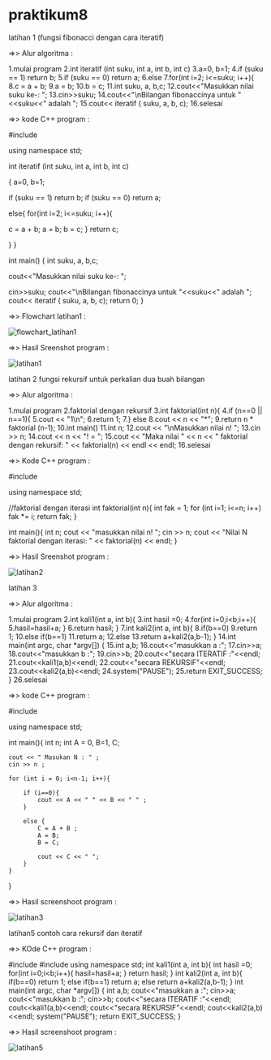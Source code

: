 # praktikum8

latihan 1 (fungsi fibonacci dengan cara iteratif)

=>> Alur algoritma :


1.mulai program
2.int iteratif (int suku, int a, int b, int c)
3.a=0, b=1;
4.if (suku == 1) return b;
5.if (suku == 0) return a;
6.else
7.for(int i=2; i<=suku; i++){
8.c = a + b;
9.a = b;
10.b = c;
11.int suku, a, b,c;
12.cout<<"Masukkan nilai suku ke-: ";
13.cin>>suku;
14.cout<<"\nBilangan fibonaccinya untuk "<<suku<<" adalah ";
15.cout<< iteratif ( suku,  a,  b,  c);
16.selesai


=>> kode C++ program :


#include <iostream>

using namespace std;

int iteratif (int suku, int a, int b, int c)

{
a=0, b=1;

if (suku == 1) return b;
if (suku == 0) return a;

else{
for(int i=2; i<=suku; i++){


c = a + b;
a = b;
b = c;
}
return c;

}
}

int main()
{
int suku, a, b,c;

cout<<"Masukkan nilai suku ke-: ";


cin>>suku;
cout<<"\nBilangan fibonaccinya untuk "<<suku<<" adalah ";
cout<< iteratif ( suku,  a,  b,  c);
return 0;
}


=>> Flowchart latihan1 :


![flowchart_latihan1](https://user-images.githubusercontent.com/43899109/49623980-5fdd0900-fa02-11e8-97a2-a101612d0fd5.jpg)


=>> Hasil Sreenshot program :


![latihan1](https://user-images.githubusercontent.com/43899109/49623982-623f6300-fa02-11e8-88f7-dcf80c76c32b.jpg)


latihan 2 fungsi rekursif untuk perkalian dua buah bilangan


=>> Alur algoritma :


1.mulai program
2.faktorial dengan rekursif
3.int faktorial(int n){
4.if (n==0 || n==1){
5.cout << "1\n";
6.return 1;
7.} else 
8.cout << n << "*";
9.return n * faktorial (n-1);
10.int main()
11.int n;
12.cout << "\nMasukkan nilai n! ";
13.cin >> n;
14.cout << n << "! = ";
15.cout << "Maka nilai " << n << " faktorial dengan rekursif: " << faktorial(n) << endl << endl;
16.selesai


=>> Kode C++ program :


#include<iostream>

using namespace std;

//faktorial dengan iterasi
int faktorial(int n){
    int fak = 1;
    for (int i=1; i<=n; i++)
    fak *= i;
    return fak;
}

int main(){
int n;
cout << "masukkan nilai n! ";
cin >> n;
cout << "Nilai N faktorial dengan iterasi: " << faktorial(n) << endl;
}


=>> Hasil Sreenshot program :


![latihan2](https://user-images.githubusercontent.com/43899109/49623983-62d7f980-fa02-11e8-85dc-cfee9dce9e3b.jpg)


latihan 3


=>> Alur algoritma :


1.mulai program
2.int kali1(int a, int b){
3.int hasil =0;
4.for(int i=0;i<b;i++){
5.hasil=hasil+a;
 }
6.return hasil;
 }
7.int kali2(int a, int b){
8.if(b==0)
9.return 1;
10.else if(b==1)
11.return a;
12.else
13.return a+kali2(a,b-1);
 }
14.int main(int argc, char *argv[])
 {
15.int a,b;
16.cout<<"masukkan a :";
17.cin>>a;
18.cout<<"masukkan b :";
19.cin>>b;
20.cout<<"secara ITERATIF :"<<endl;
21.cout<<kali1(a,b)<<endl;
22.cout<<"secara REKURSIF"<<endl;
23.cout<<kali2(a,b)<<endl;
24.system("PAUSE");
25.return EXIT_SUCCESS;
 }
26.selesai


=>> kode C++ program :


#include <iostream>

using namespace std;

int main(){
    int n;
    int A = 0, B=1, C;

    cout << " Masukan N : " ;
    cin >> n ;

    for (int i = 0; i<n-1; i++){

        if (i==0){
            cout << A << " " << B << " " ;
        }

        else {
            C = A + B ;
            A = B;
            B = C;

            cout << C << " ";
        }
    }
}


=>> Hasil screenshoot program :


![latihan3](https://user-images.githubusercontent.com/43899109/49624542-68364380-fa04-11e8-86f7-bd99443aeb28.jpg)


latihan5 contoh cara rekursif dan iteratif


=>> KOde C++ program :


#include <cstdlib>
 #include <iostream>
using namespace std;
 int kali1(int a, int b){
 int hasil =0;
 for(int i=0;i<b;i++){
 hasil=hasil+a;
 }
 return hasil;
 }
 int kali2(int a, int b){
 if(b==0)
 return 1;
 else if(b==1)
 return a;
 else
 return a+kali2(a,b-1);
 }
 int main(int argc, char *argv[])
 {
 int a,b;
 cout<<"masukkan a :";
 cin>>a;
 cout<<"masukkan b :";
 cin>>b;
 cout<<"secara ITERATIF :"<<endl;
 cout<<kali1(a,b)<<endl;
 cout<<"secara REKURSIF"<<endl;
 cout<<kali2(a,b)<<endl;
 system("PAUSE");
 return EXIT_SUCCESS;
 }


=>>  Hasil screenshoot program :


![latihan5](https://user-images.githubusercontent.com/43899109/49624562-7edc9a80-fa04-11e8-8169-8a7860e78aba.jpg)

